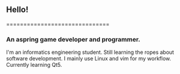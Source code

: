 ## Hello!
==============================
### An aspring game developer and programmer.
I'm an informatics engineering student. Still learning the ropes about software development. I mainly use Linux and vim for my workflow.
Currently learning Qt5.
